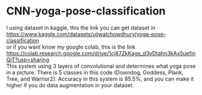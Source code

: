 # CNN-yoga-pose-classification
I using dataset in kaggle, this the link you can get dataset in https://www.kaggle.com/datasets/ujjwalchowdhury/yoga-pose-classification  <br/>
or if you want know my google colab, this is the link https://colab.research.google.com/drive/1cj87ZkKags_d3vDtahn3kAx5uefinQjT?usp=sharing <br/>
This system using 3 layers of convolutional and determines what yoga pose in a picture. There is 5 classes in this code (Downdog, Goddess, Plank, Tree, and Warrior2). Accuracy in this system is 85.5%, and you can make it higher if you do data augmentation in your dataset.
